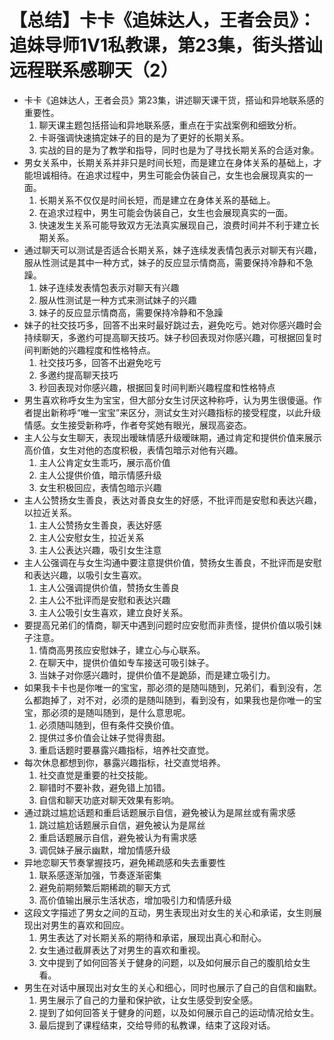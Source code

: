 # 【总结】卡卡《追妹达人，王者会员》：追妹导师1V1私教课，第23集，街头搭讪远程联系感聊天（2）

-   卡卡《追妹达人，王者会员》第23集，讲述聊天课干货，搭讪和异地联系感的重要性。
    1.  聊天课主题包括搭讪和异地联系感，重点在于实战案例和细致分析。
    2.  卡哥强调快速搞定妹子的目的是为了更好的长期关系。
    3.  实战的目的是为了教学和指导，同时也是为了寻找长期关系的合适对象。
-   男女关系中，长期关系并非只是时间长短，而是建立在身体关系的基础上，才能坦诚相待。在追求过程中，男生可能会伪装自己，女生也会展现真实的一面。
    1.  长期关系不仅仅是时间长短，而是建立在身体关系的基础上。
    2.  在追求过程中，男生可能会伪装自己，女生也会展现真实的一面。
    3.  快速发生关系可能导致双方无法真实展现自己，浪费时间并不利于建立长期关系。
-   通过聊天可以测试是否适合长期关系，妹子连续发表情包表示对聊天有兴趣，服从性测试是其中一种方式，妹子的反应显示情商高，需要保持冷静和不急躁。
    1.  妹子连续发表情包表示对聊天有兴趣
    2.  服从性测试是一种方式来测试妹子的兴趣
    3.  妹子的反应显示情商高，需要保持冷静和不急躁
-   妹子的社交技巧多，回答不出来时最好跳过去，避免吃亏。她对你感兴趣时会持续聊天，多邀约可提高聊天技巧。妹子秒回表现对你感兴趣，可根据回复时间判断她的兴趣程度和性格特点。
    1.  社交技巧多，回答不出避免吃亏
    2.  多邀约提高聊天技巧
    3.  秒回表现对你感兴趣，根据回复时间判断兴趣程度和性格特点
-   男生喜欢称呼女生为宝宝，但大部分女生讨厌这种称呼，认为男生很傻逼。作者提出新称呼“唯一宝宝”来区分，测试女生对兴趣指标的接受程度，以此升级情感。女生接受新称呼，作者夸奖她有眼光，展现高姿态。
-   主人公与女生聊天，表现出暧昧情感升级暧昧期，通过肯定和提供价值来展示高价值，女生对他的态度积极，表情包暗示对他有兴趣。
    1.  主人公肯定女生乖巧，展示高价值
    2.  主人公提供价值，暗示情感升级
    3.  女生积极回应，表情包暗示兴趣
-   主人公赞扬女生善良，表达对善良女生的好感，不批评而是安慰和表达兴趣，以拉近关系。
    1.  主人公赞扬女生善良，表达好感
    2.  主人公安慰女生，拉近关系
    3.  主人公表达兴趣，吸引女生注意
-   主人公强调在与女生沟通中要注意提供价值，赞扬女生善良，不批评而是安慰和表达兴趣，以吸引女生喜欢。
    1.  主人公强调提供价值，赞扬女生善良
    2.  主人公不批评而是安慰和表达兴趣
    3.  主人公吸引女生喜欢，建立良好关系。
-   要提高兄弟们的情商，聊天中遇到问题时应安慰而非责怪，提供价值以吸引妹子注意。
    1.  情商高男孩应安慰妹子，建立心与心联系。
    2.  在聊天中，提供价值如专车接送可吸引妹子。
    3.  当妹子对你感兴趣时，提供价值不是跪舔，而是建立吸引力。
-   如果我卡卡也是你唯一的宝宝，那必须的是随叫随到，兄弟们，看到没有，怎么都跑掉了，对不对，必须的是随叫随到，看到没有，如果我也是你唯一的宝宝，那必须的是随叫随到，是什么意思呢。
    1.  必须随叫随到，但有条件交换价值。
    2.  提供过多价值会让妹子觉得贵甜。
    3.  重启话题时要暴露兴趣指标，培养社交直觉。
-   每次休息都想到你，暴露兴趣指标，社交直觉培养。
    1.  社交直觉是重要的社交技能。
    2.  聊错时不要补救，避免错上加错。
    3.  自信和聊天功底对聊天效果有影响。
-   通过跳过尴尬话题和重启话题展示自信，避免被认为是屌丝或有需求感
    1.  跳过尴尬话题展示自信，避免被认为是屌丝
    2.  重启话题展示自信，避免被认为有需求感
    3.  调侃妹子展示幽默，增加情感升级
-   异地恋聊天节奏掌握技巧，避免稀疏感和失去重要性
    1.  联系感逐渐加强，节奏逐渐密集
    2.  避免前期频繁后期稀疏的聊天方式
    3.  高价值输出展示生活状态，增加吸引力和情感升级
-   这段文字描述了男女之间的互动，男生表现出对女生的关心和承诺，女生则展现出对男生的喜欢和回应。
    1.  男生表达了对长期关系的期待和承诺，展现出真心和耐心。
    2.  女生通过截屏表达了对男生的喜欢和重视。
    3.  文中提到了如何回答关于健身的问题，以及如何展示自己的腹肌给女生看。
-   男生在对话中展现出对女生的关心和细心，同时也展示了自己的自信和幽默。
    1.  男生展示了自己的力量和保护欲，让女生感受到安全感。
    2.  提到了如何回答关于健身的问题，以及如何展示自己的运动情况给女生。
    3.  最后提到了课程结束，交给导师的私教课，结束了这段对话。